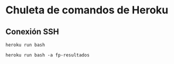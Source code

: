 # Chuleta de comandos de Heroku

## Conexión SSH

```
heroku run bash

heroku run bash -a fp-resultados

```
